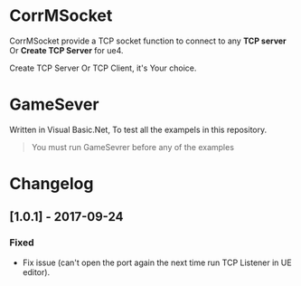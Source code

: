 # CorrMSocket
CorrMSocket provide a TCP socket function to connect to any **TCP server** Or **Create TCP Server** for ue4.

Create TCP Server Or TCP Client, it's Your choice.

# GameSever
Written in Visual Basic.Net, To test all the exampels in this repository.
> You must run GameSevrer before any of the examples

# Changelog
## [1.0.1] - 2017-09-24

### Fixed
- Fix issue (can't open the port again the next time run TCP Listener in UE editor).
